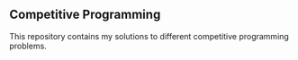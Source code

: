 ## Competitive Programming

This repository contains my solutions to different competitive programming problems.
